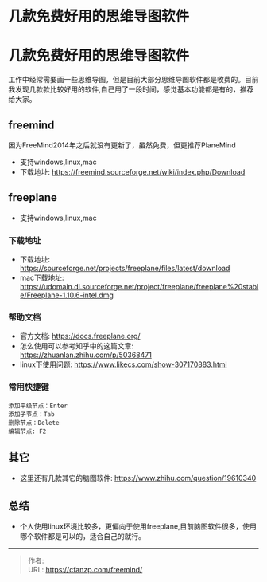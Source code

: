 # 几款免费好用的思维导图软件


<!--more-->
# 几款免费好用的思维导图软件
工作中经常需要画一些思维导图，但是目前大部分思维导图软件都是收费的。目前我发现几款款比较好用的软件,自己用了一段时间，感觉基本功能都是有的，推荐给大家。

## freemind
因为FreeMind2014年之后就没有更新了，虽然免费，但更推荐PlaneMind
- 支持windows,linux,mac
- 下载地址: https://freemind.sourceforge.net/wiki/index.php/Download

## freeplane
- 支持windows,linux,mac

### 下载地址
- 下载地址: https://sourceforge.net/projects/freeplane/files/latest/download
- mac下载地址: https://udomain.dl.sourceforge.net/project/freeplane/freeplane%20stable/Freeplane-1.10.6-intel.dmg

### 帮助文档
- 官方文档: https://docs.freeplane.org/
- 怎么使用可以参考知乎中的这篇文章: https://zhuanlan.zhihu.com/p/50368471
- linux下使用问题: https://www.likecs.com/show-307170883.html

### 常用快捷键
```
添加平级节点：Enter
添加子节点：Tab
删除节点：Delete
编辑节点: F2
```

## 其它
- 这里还有几款其它的脑图软件: https://www.zhihu.com/question/19610340

## 总结
- 个人使用linux环境比较多，更偏向于使用freeplane,目前脑图软件很多，使用哪个软件都是可以的，适合自己的就行。


---

> 作者:   
> URL: https://cfanzp.com/freemind/  

